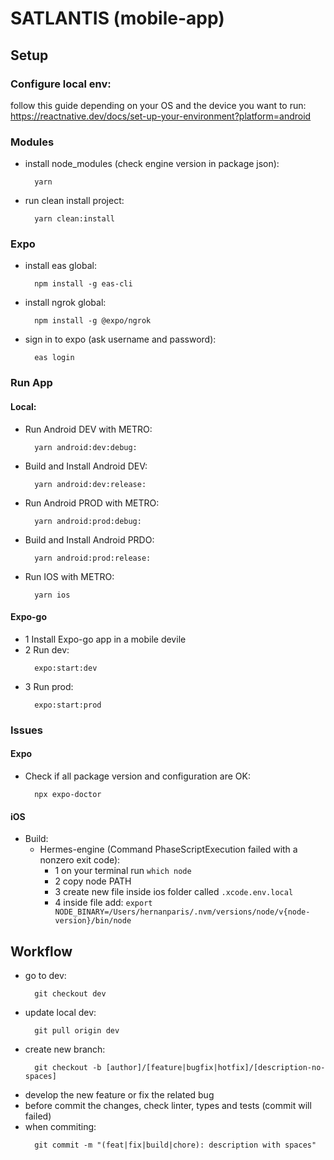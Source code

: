 # SATLANTIS (mobile-app)

## Setup

### Configure local env:
  follow this guide depending on your OS and the device you want to run:
  https://reactnative.dev/docs/set-up-your-environment?platform=android

### Modules
- install node_modules (check engine version in package json):
  ```console
    yarn
  ```

- run clean install project:
  ```console
    yarn clean:install
  ```

### Expo
- install eas global:
  ```console
    npm install -g eas-cli
  ```

- install ngrok global:
  ```console
    npm install -g @expo/ngrok
  ```

- sign in to expo (ask username and password):
  ```console
    eas login
  ```

### Run App

  #### Local:
  - Run Android DEV with METRO:
    ```console
      yarn android:dev:debug:
    ```
  - Build and Install Android DEV:
    ```console
      yarn android:dev:release:
    ```
  - Run Android PROD with METRO:
    ```console
      yarn android:prod:debug:
    ```
  - Build and Install Android PRDO:
    ```console
      yarn android:prod:release:
    ```
  - Run IOS with METRO:
    ```console
      yarn ios
    ```
  
  #### Expo-go
  - 1 Install Expo-go app in a mobile devile
  - 2 Run dev:
    ```console
      expo:start:dev
    ```
  - 3 Run prod:
    ```console
      expo:start:prod
    ```

### Issues

#### Expo
- Check if all package version and configuration are OK:
  ```console
    npx expo-doctor
  ```

#### iOS
- Build: 
  - Hermes-engine (Command PhaseScriptExecution failed with a nonzero exit code):
    - 1 on your terminal run `which node`
    - 2 copy node PATH
    - 3 create new file inside ios folder called `.xcode.env.local`
    - 4 inside file add: `export NODE_BINARY=/Users/hernanparis/.nvm/versions/node/v{node-version}/bin/node`

## Workflow

- go to dev:
  ```console
    git checkout dev
  ```
- update local dev:
  ```console
    git pull origin dev
  ```
- create new branch:
  ```console
    git checkout -b [author]/[feature|bugfix|hotfix]/[description-no-spaces]
  ```
- develop the new feature or fix the related bug
- before commit the changes, check linter, types and tests (commit will failed)
- when commiting:
  ```console
    git commit -m "(feat|fix|build|chore): description with spaces"
  ```
